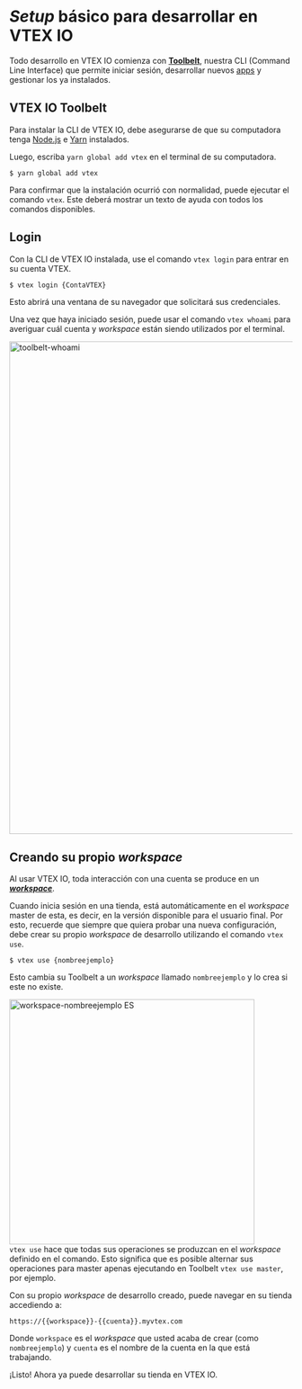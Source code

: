 # *Setup* básico para desarrollar en VTEX IO
 
Todo desarrollo en VTEX IO comienza con [**Toolbelt**](*link*), nuestra CLI (Command Line Interface) que permite iniciar sesión, desarrollar nuevos [apps](*link*) y gestionar los ya instalados.

## VTEX IO Toolbelt

Para instalar la CLI de VTEX IO, debe asegurarse de que su computadora tenga [Node.js](https://nodejs.org/) e [Yarn](https://yarnpkg.com/) instalados.

Luego, escriba `yarn global add vtex` en el terminal de su computadora.

```
$ yarn global add vtex
```

<div class="alert alert-warning">
Para confirmar que la instalación ocurrió con normalidad, puede ejecutar el comando <code>vtex</code>. Este deberá mostrar un texto de ayuda con todos los comandos disponibles.
</div>

## Login

Con la CLI de VTEX IO instalada, use el comando `vtex login` para entrar en su cuenta VTEX.

```
$ vtex login {ContaVTEX}
```

Esto abrirá una ventana de su navegador que solicitará sus credenciales.

Una vez que haya iniciado sesión, puede usar el comando `vtex whoami` para averiguar cuál cuenta y *workspace* están siendo utilizados por el terminal.

<img width="876" alt="toolbelt-whoami" src="https://user-images.githubusercontent.com/52087100/61886028-517e2780-aed5-11e9-9398-b6d2f3909a50.png">

## Creando su propio *workspace*

Al usar VTEX IO, toda interacción con una cuenta se produce en un [***workspace***](*link*). 

Cuando inicia sesión en una tienda, está automáticamente en el *workspace* master de esta, es decir, en la versión disponible para el usuario final. Por esto, recuerde  que siempre que quiera probar una nueva configuración, debe crear su propio *workspace* de desarrollo utilizando el comando `vtex use`.

```
$ vtex use {nombreejemplo}
```

Esto cambia su Toolbelt a un *workspace* llamado `nombreejemplo` y lo crea si este no existe.

<img width="436" alt="workspace-nombreejemplo ES" src="https://user-images.githubusercontent.com/52087100/63979676-d1c51900-ca8f-11e9-826b-43293439e630.png">

<div class="alert alert-warning">
<code>vtex use</code> hace que todas sus operaciones se produzcan en el <i>workspace</i> definido en el comando. Esto significa que es posible alternar sus operaciones para master apenas ejecutando en Toolbelt <code>vtex use master</code>, por ejemplo.
</div>

Con su propio *workspace* de desarrollo creado, puede navegar en su tienda accediendo a: 

`https://{{workspace}}-{{cuenta}}.myvtex.com`

Donde `workspace` es el *workspace* que usted acaba de crear (como `nombreejemplo`) y `cuenta` es el nombre de la cuenta en la que está trabajando.

¡Listo! Ahora ya puede desarrollar su tienda en VTEX IO.
